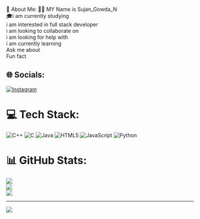 💫 About Me: 👨‍🎓 MY Name is Sujan_Gowda_N <br>
🎓i am currently studying  <br>  i am interested in full stack developer <br>   i am looking to collaborate on <br>     i am looking for help with<br>     i am currently learning <br>     Ask me about <br>     Fun fact <br>


## 🌐 Socials:
[![Instagram](https://img.shields.io/badge/Instagram-%23E4405F.svg?logo=Instagram&logoColor=white)](https://instagram.com/https://www.instagram.com/__sujan._.gowda__143?igsh=cmNpNHE4NW50M21x) 

# 💻 Tech Stack:
![C++](https://img.shields.io/badge/c++-%2300599C.svg?style=flat&logo=c%2B%2B&logoColor=white) ![C](https://img.shields.io/badge/c-%2300599C.svg?style=flat&logo=c&logoColor=white) ![Java](https://img.shields.io/badge/java-%23ED8B00.svg?style=flat&logo=openjdk&logoColor=white) ![HTML5](https://img.shields.io/badge/html5-%23E34F26.svg?style=flat&logo=html5&logoColor=white) ![JavaScript](https://img.shields.io/badge/javascript-%23323330.svg?style=flat&logo=javascript&logoColor=%23F7DF1E) ![Python](https://img.shields.io/badge/python-3670A0?style=flat&logo=python&logoColor=ffdd54)
# 📊 GitHub Stats:
![](https://github-readme-stats.vercel.app/api?username=sujangihub&theme=vue-dark&hide_border=false&include_all_commits=true&count_private=true)<br/>
![](https://github-readme-streak-stats.herokuapp.com/?user=sujangihub&theme=vue-dark&hide_border=false)<br/>
![](https://github-readme-stats.vercel.app/api/top-langs/?username=sujangihub&theme=vue-dark&hide_border=false&include_all_commits=true&count_private=true&layout=compact)

---
[![](https://visitcount.itsvg.in/api?id=sujangihub&icon=0&color=0)](https://visitcount.itsvg.in)

<!-- Proudly created with GPRM ( https://gprm.itsvg.in ) -->

